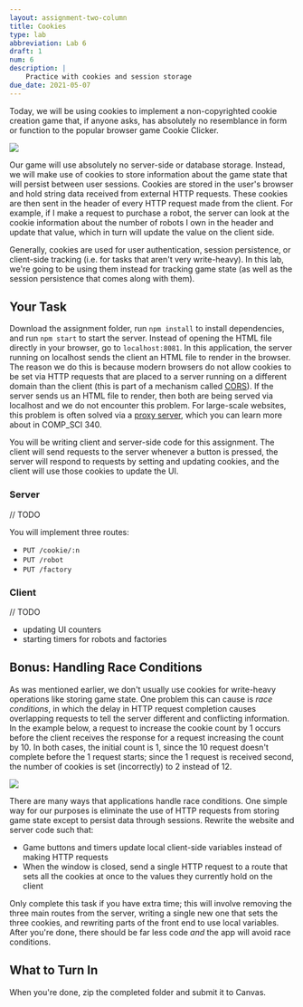 ```yaml
---
layout: assignment-two-column
title: Cookies
type: lab
abbreviation: Lab 6
draft: 1
num: 6
description: |
    Practice with cookies and session storage
due_date: 2021-05-07
---
```


Today, we will be using cookies to implement a non-copyrighted cookie creation game that, if anyone asks, has absolutely no resemblance in form or function to the popular browser game Cookie Clicker.

<img class="large frame" src="/spring2021/assets/images/lab06/img01.png" />

Our game will use absolutely no server-side or database storage. Instead, we will make use of cookies to store information about the game state that will persist between user sessions. Cookies are stored in the user's browser and hold string data received from external HTTP requests. These cookies are then sent in the header of every HTTP request made from the client. For example, if I make a request to purchase a robot, the server can look at the cookie information about the number of robots I own in the header and update that value, which in turn will update the value on the client side.

Generally, cookies are used for user authentication, session persistence, or client-side tracking (i.e. for tasks that aren't very write-heavy). In this lab, we're going to be using them instead for tracking game state (as well as the session persistence that comes along with them).

## Your Task

Download the assignment folder, run `npm install` to install dependencies, and run `npm start` to start the server. Instead of opening the HTML file directly in your browser, go to `localhost:8081`. In this application, the server running on localhost sends the client an HTML file to render in the browser. The reason we do this is because modern browsers do not allow cookies to be set via HTTP requests that are placed to a server running on a different domain than the client (this is part of a mechanism called [CORS](https://en.wikipedia.org/wiki/Cross-origin_resource_sharing)). If the server sends us an HTML file to render, then both are being served via localhost and we do not encounter this problem. For large-scale websites, this problem is often solved via a [proxy server](https://www.pcmag.com/encyclopedia/term/proxy-server), which you can learn more about in COMP_SCI 340.

You will be writing client and server-side code for this assignment. The client will send requests to the server whenever a button is pressed, the server will respond to requests by setting and updating cookies, and the client will use those cookies to update the UI.

### Server

// TODO

You will implement three routes:

- `PUT /cookie/:n`
- `PUT /robot`
- `PUT /factory`

### Client

// TODO

- updating UI counters
- starting timers for robots and factories

## Bonus: Handling Race Conditions

As was mentioned earlier, we don't usually use cookies for write-heavy operations like storing game state. One problem this can cause is _race conditions_, in which the delay in HTTP request completion causes overlapping requests to tell the server different and conflicting information. In the example below, a request to increase the cookie count by 1 occurs before the client receives the response for a request increasing the count by 10. In both cases, the initial count is 1, since the 10 request doesn't complete before the 1 request starts; since the 1 request is received second, the number of cookies is set (incorrectly) to 2 instead of 12.

<img class="large frame" src="/spring2021/assets/images/lab06/img02.png" />

There are many ways that applications handle race conditions. One simple way for our purposes is eliminate the use of HTTP requests from storing game state except to persist data through sessions. Rewrite the website and server code such that:

- Game buttons and timers update local client-side variables instead of making HTTP requests
- When the window is closed, send a single HTTP request to a route that sets all the cookies at once to the values they currently hold on the client

Only complete this task if you have extra time; this will involve removing the three main routes from the server, writing a single new one that sets the three cookies, and rewriting parts of the front end to use local variables. After you're done, there should be far less code _and_ the app will avoid race conditions.

## What to Turn In

When you're done, zip the completed folder and submit it to Canvas.
